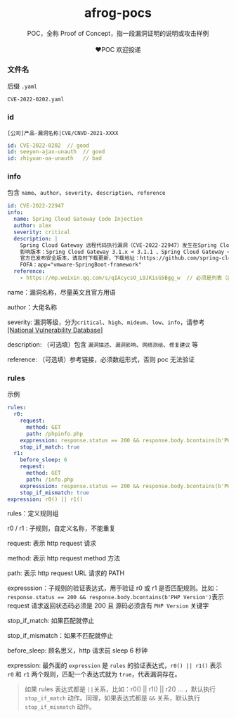 <h1 align="center">afrog-pocs</h1>
<p align="center">POC，全称 Proof of Concept，指一段漏洞证明的说明或攻击样例<br/><br/>❤️POC 欢迎投递</p>

### 文件名

后缀 `.yaml`

```azure
CVE-2022-0202.yaml
```

### id

`[公司]产品-漏洞名称|CVE/CNVD-2021-XXXX`

```yaml
id: CVE-2022-0202  // good
id: seeyon-ajax-unauth  // good
id: zhiyuan-oa-unauth   // bad
```
### info

包含 `name`、`author`、`severity`、`description`、`reference`

```yaml
id: CVE-2022-22947
info:
  name: Spring Cloud Gateway Code Injection
  author: alex
  severity: critical
  description: |
    Spring Cloud Gateway 远程代码执行漏洞（CVE-2022-22947）发生在Spring Cloud Gateway...
    影响版本：Spring Cloud Gateway 3.1.x < 3.1.1 、Spring Cloud Gateway < 3.0.7
    官方已发布安全版本，请及时下载更新，下载地址：https://github.com/spring-cloud/spring-cloud-gateway
    FOFA：app="vmware-SpringBoot-framework"
  reference:
    - https://mp.weixin.qq.com/s/qIAcycsO_L9JKisG5Bgg_w	 // 必须是列表（数组）形式
```
name：漏洞名称，尽量英文且官方用语

author：大佬名称

severity: 漏洞等级，分为`critical`、`high`、`mideum`、`low`、`info`，请参考 [[National Vulnerability Database]](https://nvd.nist.gov/vuln/detail/cve-2020-11710)

description: （可选填）包含 `漏洞描述`、`漏洞影响`、`网络测绘`、`修复建议` 等

reference: （可选填）参考链接，必须数组形式，否则 poc 无法验证

### rules

示例

``` yaml
rules:
  r0:
    request:
      method: GET
      path: /phpinfo.php
    exppression: response.status == 200 && response.body.bcontains(b'PHP Version')
    stop_if_match: true
  r1:
    before_sleep: 6
    request:
      method: GET
      path: /info.php
    expresssion: response.status == 200 && response.body.bcontains(b'PHP Version')
    stop_if_mismatch: true
expression: r0() || r1()
```

rules：定义规则组

r0 / r1 :  子规则，自定义名称，不能重复

request:  表示 http request 请求

method:  表示 http request method 方法

path:  表示 http request URL 请求的 PATH

expresssion：子规则的验证表达式，用于验证 r0 或 r1 是否匹配规则。比如：`response.status == 200 && response.body.bcontains(b'PHP Version')`表示 request 请求返回状态码必须是 200 且 源码必须含有 `PHP Version` 关键字

stop_if_match: 如果匹配就停止

stop_if_mismatch：如果不匹配就停止

before_sleep: 顾名思义，http 请求前 sleep 6 秒钟

expression: 最外面的 `expression` 是 `rules` 的验证表达式，`r0() || r1()` 表示 `r0` 和 `r1` 两个规则，匹配一个表达式就为 `true`，代表漏洞存在。

> 如果 rules 表达式都是 `||`关系，比如：r0() || r1() || r2() ... ，默认执行 `stop_if_match` 动作。同理，如果表达式都是 `&&` 关系，默认执行 `stop_if_mismatch` 动作。

